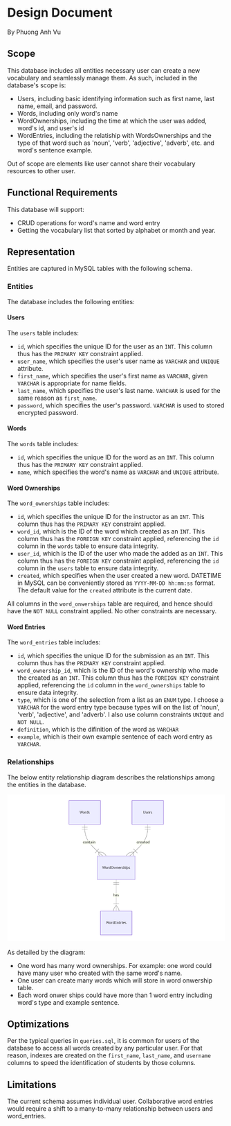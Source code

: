 # Design Document

By Phuong Anh Vu

## Scope

This database includes all entities necessary user can create a new vocabulary and seamlessly manage them. As such, included in the database's scope is:

* Users, including basic identifying information such as first name, last name, email, and password.
* Words, including only word's name
* WordOwnerships, including the time at which the user was added, word's id, and user's id
* WordEntries, including the relatiship with WordsOwnerships and the type of that word such as 'noun', 'verb', 'adjective', 'adverb', etc. and word's sentence example.

Out of scope are elements like user cannot share their vocabulary resources to other user.

## Functional Requirements

This database will support:

* CRUD operations for word's name and word entry
* Getting the vocabulary list that sorted by alphabet or month and year.

## Representation

Entities are captured in MySQL tables with the following schema.

### Entities

The database includes the following entities:

#### Users

The `users` table includes:

* `id`, which specifies the unique ID for the user as an `INT`. This column thus has the `PRIMARY KEY` constraint applied.
* `user_name`, which specifies the user's user name as `VARCHAR` and `UNIQUE` attribute.
* `first_name`, which specifies the user's first name as `VARCHAR`, given `VARCHAR` is appropriate for name fields.
* `last_name`, which specifies the user's last name. `VARCHAR` is used for the same reason as `first_name`.
* `password`, which specifies the user's password. `VARCHAR` is used to stored encrypted password.

#### Words

The `words` table includes:

* `id`, which specifies the unique ID for the word as an `INT`. This column thus has the `PRIMARY KEY` constraint applied.
* `name`, which specifies the word's name as `VARCHAR` and `UNIQUE` attribute.

#### Word Ownerships

The `word_ownerships` table includes:

* `id`, which specifies the unique ID for the instructor as an `INT`. This column thus has the `PRIMARY KEY` constraint applied.
* `word_id`, which is the ID of the word which created as an `INT`. This column thus has the `FOREIGN KEY` constraint applied, referencing the `id` column in the `words` table to ensure data integrity.
* `user_id`, which is the ID of the user who made the added as an `INT`. This column thus has the `FOREIGN KEY` constraint applied, referencing the `id` column in the `users` table to ensure data integrity.
* `created`, which specifies when the user created a new word. DATETIME in MySQL can be conveniently stored as `YYYY-MM-DD hh:mm:ss` format. The default value for the `created` attribute is the current date.

All columns in the `word_onwerships` table are required, and hence should have the `NOT NULL` constraint applied. No other constraints are necessary.

#### Word Entries

The `word_entries` table includes:

* `id`, which specifies the unique ID for the submission as an `INT`. This column thus has the `PRIMARY KEY` constraint applied.
* `word_ownership_id`, which is the ID of the word's ownership who made the created as an `INT`. This column thus has the `FOREIGN KEY` constraint applied, referencing the `id` column in the `word_ownerships` table to ensure data integrity.
* `type`, which is one of the selection from a list as an `ENUM` type. I choose a `VARCHAR` for the word entry type because types will on the list of 'noun', 'verb', 'adjective', and 'adverb'. I also use column constraints `UNIQUE` and `NOT NULL`.
* `definition`, which is the difinition of the word as `VARCHAR`
* `example`, which is their own example sentence of each word entry as `VARCHAR`.

### Relationships

The below entity relationship diagram describes the relationships among the entities in the database.

![ER Diagram](diagram.png)

As detailed by the diagram:

* One word has many word ownerships. For example: one word could have many user who created with the same word's name.
* One user can create many words which will store in word onwership table.
* Each word onwer ships could have more than 1 word entry including word's type and example sentence.

## Optimizations

Per the typical queries in `queries.sql`, it is common for users of the database to access all words created by any particular user. For that reason, indexes are created on the `first_name`, `last_name`, and `username` columns to speed the identification of students by those columns.

## Limitations

The current schema assumes individual user. Collaborative word entries would require a shift to a many-to-many relationship between users and word_entries.
